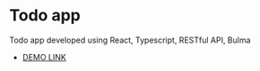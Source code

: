 # Todo app
Todo app developed using React, Typescript, RESTful API, Bulma
- [DEMO LINK](https://andrieieva-yuliia.github.io/react_todo-app-with-api/)
